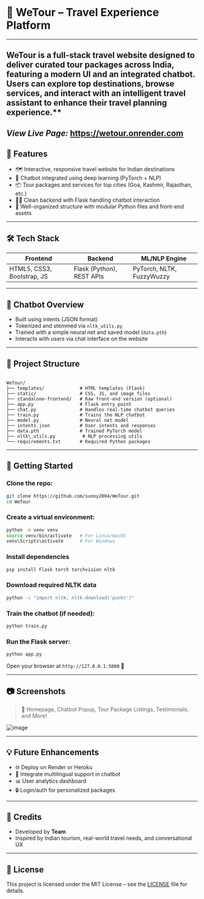 # 🧳 WeTour – Travel Experience Platform
----
**WeTour** is a full-stack travel website designed to deliver curated tour packages across India, featuring a modern UI and an integrated chatbot. Users can explore top destinations, browse services, and interact with an intelligent travel assistant to enhance their travel planning experience.**
---
*View Live Page:* https://wetour.onrender.com
----

## 🌟 Features

- 🗺️ Interactive, responsive travel website for Indian destinations
- 💬 Chatbot integrated using deep learning (PyTorch + NLP)
- 📦 Tour packages and services for top cities (Goa, Kashmir, Rajasthan, etc.)
- 🧑‍💻 Clean backend with Flask handling chatbot interaction
- 📂 Well-organized structure with modular Python files and front-end assets

---

## 🛠️ Tech Stack

| Frontend        | Backend           | ML/NLP Engine         |
|-----------------|-------------------|------------------------|
| HTML5, CSS3, Bootstrap, JS | Flask (Python), REST APIs | PyTorch, NLTK, FuzzyWuzzy |

---

## 🧠 Chatbot Overview

- Built using intents (JSON format)
- Tokenized and stemmed via `nltk_utils.py`
- Trained with a simple neural net and saved model (`data.pth`)
- Interacts with users via chat interface on the website

---

## 📁 Project Structure

```

WeTour/
├── templates/             # HTML templates (Flask)
├── static/                # CSS, JS, and image files
├── standalone-frontend/   # Raw front-end version (optional)
├── app.py                 # Flask entry point
├── chat.py                # Handles real-time chatbot queries
├── train.py               # Trains the NLP chatbot
├── model.py               # Neural net model
├── intents.json           # User intents and responses
├── data.pth               # Trained PyTorch model
├── nltk\_utils.py          # NLP processing utils
└── requirements.txt       # Required Python packages

````

---

## 🚀 Getting Started

### Clone the repo:
```bash
git clone https://github.com/sunoy2004/WeTour.git
cd WeTour
````

### Create a virtual environment:

```bash
python -m venv venv
source venv/bin/activate   # For Linux/macOS
venv\Scripts\activate      # For Windows
```
### Install dependencies
```bash
pip install Flask torch torchvision nltk
```
### Download required NLTK data
```bash
python -c "import nltk; nltk.download('punkt')"
```
### Train the chatbot (if needed):

```bash
python train.py
```

### Run the Flask server:

```bash
python app.py
```

Open your browser at `http://127.0.0.1:5000` 🚀

---

## 📷 Screenshots

> 📸 Homepage, Chatbot Popup, Tour Package Listings, Testimonials, and More!

![image](https://github.com/user-attachments/assets/7985e858-33fe-4849-88b9-59cc7a747179)

---

## 💡 Future Enhancements

* 🌐 Deploy on Render or Heroku
* 💬 Integrate multilingual support in chatbot
* 📊 User analytics dashboard
* 🔒 Login/auth for personalized packages

---

## 🙌 Credits

* Developed by **Team**
* Inspired by Indian tourism, real-world travel needs, and conversational UX

---

## 📄 License

This project is licensed under the MIT License – see the [LICENSE](./LICENSE) file for details.

```

